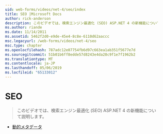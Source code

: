 ```yaml
---
uid: web-forms/videos/net-4/seo/index
title: SEO |Microsoft Docs
author: rick-anderson
description: このビデオでは、検索エンジン最適化 (SEO) ASP.NET 4 の新機能について説明します。
ms.author: riande
ms.date: 11/14/2011
ms.assetid: 5462f2d0-e9de-45e4-8c8e-6110d62aaccc
msc.legacyurl: /web-forms/videos/net-4/seo
msc.type: chapter
ms.openlocfilehash: 787adc12e07754fb6d97c663ea1ab351f5677e7d
ms.sourcegitcommit: 51b01b6ff8edde57d8243e4da28c9f1e7f1962b2
ms.translationtype: MT
ms.contentlocale: ja-JP
ms.lasthandoff: 05/06/2019
ms.locfileid: "65133012"
---
```

# <a name="seo"></a>SEO

> このビデオでは、検索エンジン最適化 (SEO) ASP.NET 4 の新機能について説明します。

- [動的メタデータ](aspnet-4-quick-hit-dynamic-metadata.md)
